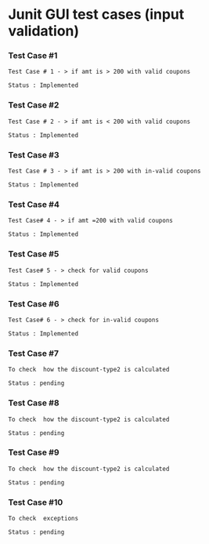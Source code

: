 # Junit GUI test cases  (input validation)


### Test Case #1 

```
Test Case # 1 - > if amt is > 200 with valid coupons

Status : Implemented  
```
### Test Case #2

```
Test Case # 2 - > if amt is < 200 with valid coupons

Status : Implemented  
```

### Test Case #3

```
Test Case # 3 - > if amt is > 200 with in-valid coupons

Status : Implemented   
```

### Test Case #4

```
Test Case# 4 - > if amt =200 with valid coupons

Status : Implemented   
```

### Test Case #5

```
Test Case# 5 - > check for valid coupons  

Status : Implemented   
```

### Test Case #6

```
Test Case# 6 - > check for in-valid coupons

Status : Implemented   
```

### Test Case #7

```
To check  how the discount-type2 is calculated

Status : pending   
```

### Test Case #8

```
To check  how the discount-type2 is calculated

Status : pending   
```

### Test Case #9

```
To check  how the discount-type2 is calculated

Status : pending   
```


### Test Case #10

```
To check  exceptions 

Status : pending   
```

